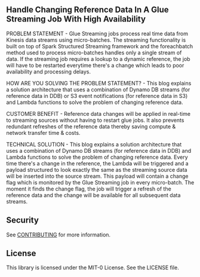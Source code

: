 ## Handle Changing Reference Data In A Glue Streaming Job With High Availability

PROBLEM STATEMENT - Glue Streaming jobs process real time data from Kinesis data streams using micro-batches. The streaming functionality is built on top of Spark Structured Streaming framework and the foreachbatch method used to process micro-batches handles only a single stream of data. If the streaming job requires a lookup to a dynamic reference, the job will have to be restarted everytime there's a change which leads to poor availability and processing delays.

HOW ARE YOU SOLVING THE PROBLEM STATEMENT? - This blog explains a solution architecture that uses a combination of Dynamo DB streams (for reference data in DDB) or S3 event notifications (for reference data in S3) and Lambda functions to solve the problem of changing reference data.

CUSTOMER BENEFIT - Reference data changes will be applied in real-time to streaming sources without having to restart glue jobs. It also prevents redundant refreshes of the reference data thereby saving compute & network transfer time & costs.

TECHNICAL SOLUTION - This blog explains a solution architecture that uses a combination of Dynamo DB streams (for reference data in DDB) and Lambda functions to solve the problem of changing reference data. Every time there's a change in the reference, the Lambda will be triggered and a payload structured to look exactly the same as the streaming source data will be inserted into the source stream. This payload will contain a change flag which is monitored by the Glue Streaming job in every micro-batch. The moment it finds the change flag, the job will trigger a refresh of the reference data and the change will be available for all subsequent data streams.

## Security

See [CONTRIBUTING](CONTRIBUTING.md#security-issue-notifications) for more information.

## License

This library is licensed under the MIT-0 License. See the LICENSE file.

